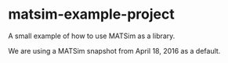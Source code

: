 # matsim-example-project

A small example of how to use MATSim as a library.

We are using a MATSim snapshot from April 18, 2016 as a default.